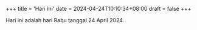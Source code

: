 +++
title = 'Hari Ini'
date = 2024-04-24T10:10:34+08:00
draft = false
+++

Hari ini adalah hari Rabu tanggal 24 April 2024.